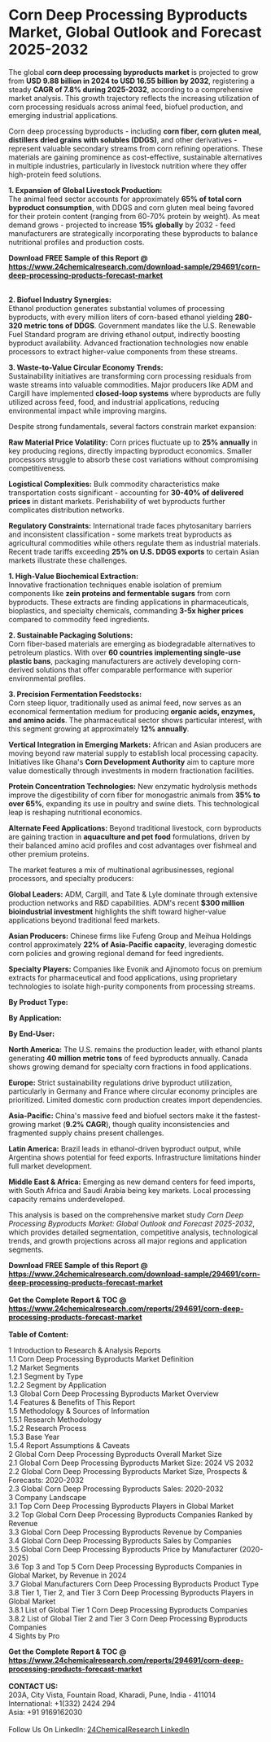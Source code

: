 <h1>Corn Deep Processing Byproducts Market, Global Outlook and Forecast 2025-2032</h1><p>The global <strong>corn deep processing byproducts market</strong> is projected to grow from <strong>USD 9.88 billion in 2024 to USD 16.55 billion by 2032</strong>, registering a steady <strong>CAGR of 7.8% during 2025-2032</strong>, according to a comprehensive market analysis. This growth trajectory reflects the increasing utilization of corn processing residuals across animal feed, biofuel production, and emerging industrial applications.</p><p>Corn deep processing byproducts - including <strong>corn fiber, corn gluten meal, distillers dried grains with solubles (DDGS)</strong>, and other derivatives - represent valuable secondary streams from corn refining operations. These materials are gaining prominence as cost-effective, sustainable alternatives in multiple industries, particularly in livestock nutrition where they offer high-protein feed solutions.</p><p><strong>1. Expansion of Global Livestock Production:</strong><br>
The animal feed sector accounts for approximately <strong>65% of total corn byproduct consumption</strong>, with DDGS and corn gluten meal being favored for their protein content (ranging from 60-70% protein by weight). As meat demand grows - projected to increase <strong>15% globally</strong> by 2032 - feed manufacturers are strategically incorporating these byproducts to balance nutritional profiles and production costs.</p><div><b>Download FREE Sample of this Report @ 
            <a href="https://www.24chemicalresearch.com/download-sample/294691/corn-deep-processing-products-forecast-market">
            https://www.24chemicalresearch.com/download-sample/294691/corn-deep-processing-products-forecast-market</a></b></div><br><p><strong>2. Biofuel Industry Synergies:</strong><br>
Ethanol production generates substantial volumes of processing byproducts, with every million liters of corn-based ethanol yielding <strong>280-320 metric tons of DDGS</strong>. Government mandates like the U.S. Renewable Fuel Standard program are driving ethanol output, indirectly boosting byproduct availability. Advanced fractionation technologies now enable processors to extract higher-value components from these streams.</p><p><strong>3. Waste-to-Value Circular Economy Trends:</strong><br>
Sustainability initiatives are transforming corn processing residuals from waste streams into valuable commodities. Major producers like ADM and Cargill have implemented <strong>closed-loop systems</strong> where byproducts are fully utilized across feed, food, and industrial applications, reducing environmental impact while improving margins.</p><p>Despite strong fundamentals, several factors constrain market expansion:</p><p><strong>Raw Material Price Volatility:</strong> Corn prices fluctuate up to <strong>25% annually</strong> in key producing regions, directly impacting byproduct economics. Smaller processors struggle to absorb these cost variations without compromising competitiveness.</p><p><strong>Logistical Complexities:</strong> Bulk commodity characteristics make transportation costs significant - accounting for <strong>30-40% of delivered prices</strong> in distant markets. Perishability of wet byproducts further complicates distribution networks.</p><p><strong>Regulatory Constraints:</strong> International trade faces phytosanitary barriers and inconsistent classification - some markets treat byproducts as agricultural commodities while others regulate them as industrial materials. Recent trade tariffs exceeding <strong>25% on U.S. DDGS exports</strong> to certain Asian markets illustrate these challenges.</p><p><strong>1. High-Value Biochemical Extraction:</strong><br>
Innovative fractionation techniques enable isolation of premium components like <strong>zein proteins and fermentable sugars</strong> from corn byproducts. These extracts are finding applications in pharmaceuticals, bioplastics, and specialty chemicals, commanding <strong>3-5x higher prices</strong> compared to commodity feed ingredients.</p><p><strong>2. Sustainable Packaging Solutions:</strong><br>
Corn fiber-based materials are emerging as biodegradable alternatives to petroleum plastics. With over <strong>60 countries implementing single-use plastic bans</strong>, packaging manufacturers are actively developing corn-derived solutions that offer comparable performance with superior environmental profiles.</p><p><strong>3. Precision Fermentation Feedstocks:</strong><br>
Corn steep liquor, traditionally used as animal feed, now serves as an economical fermentation medium for producing <strong>organic acids, enzymes, and amino acids</strong>. The pharmaceutical sector shows particular interest, with this segment growing at approximately <strong>12% annually</strong>.</p><p><strong>Vertical Integration in Emerging Markets:</strong> African and Asian producers are moving beyond raw material supply to establish local processing capacity. Initiatives like Ghana's <strong>Corn Development Authority</strong> aim to capture more value domestically through investments in modern fractionation facilities.</p><p><strong>Protein Concentration Technologies:</strong> New enzymatic hydrolysis methods improve the digestibility of corn fiber for monogastric animals from <strong>35% to over 65%</strong>, expanding its use in poultry and swine diets. This technological leap is reshaping nutritional economics.</p><p><strong>Alternate Feed Applications:</strong> Beyond traditional livestock, corn byproducts are gaining traction in <strong>aquaculture and pet food</strong> formulations, driven by their balanced amino acid profiles and cost advantages over fishmeal and other premium proteins.</p><p>The market features a mix of multinational agribusinesses, regional processors, and specialty producers:</p><p><strong>Global Leaders:</strong> ADM, Cargill, and Tate &amp; Lyle dominate through extensive production networks and R&amp;D capabilities. ADM's recent <strong>$300 million bioindustrial investment</strong> highlights the shift toward higher-value applications beyond traditional feed markets.</p><p><strong>Asian Producers:</strong> Chinese firms like Fufeng Group and Meihua Holdings control approximately <strong>22% of Asia-Pacific capacity</strong>, leveraging domestic corn policies and growing regional demand for feed ingredients.</p><p><strong>Specialty Players:</strong> Companies like Evonik and Ajinomoto focus on premium extracts for pharmaceutical and food applications, using proprietary technologies to isolate high-purity components from processing streams.</p><p><strong>By Product Type:</strong></p><p><strong>By Application:</strong></p><p><strong>By End-User:</strong></p><p><strong>North America:</strong> The U.S. remains the production leader, with ethanol plants generating <strong>40 million metric tons</strong> of feed byproducts annually. Canada shows growing demand for specialty corn fractions in food applications.</p><p><strong>Europe:</strong> Strict sustainability regulations drive byproduct utilization, particularly in Germany and France where circular economy principles are prioritized. Limited domestic corn production creates import dependencies.</p><p><strong>Asia-Pacific:</strong> China's massive feed and biofuel sectors make it the fastest-growing market (<strong>9.2% CAGR</strong>), though quality inconsistencies and fragmented supply chains present challenges.</p><p><strong>Latin America:</strong> Brazil leads in ethanol-driven byproduct output, while Argentina shows potential for feed exports. Infrastructure limitations hinder full market development.</p><p><strong>Middle East &amp; Africa:</strong> Emerging as new demand centers for feed imports, with South Africa and Saudi Arabia being key markets. Local processing capacity remains underdeveloped.</p><p>This analysis is based on the comprehensive market study <em>Corn Deep Processing Byproducts Market: Global Outlook and Forecast 2025-2032</em>, which provides detailed segmentation, competitive analysis, technological trends, and growth projections across all major regions and application segments.</p><div><b>Download FREE Sample of this Report @ 
            <a href="https://www.24chemicalresearch.com/download-sample/294691/corn-deep-processing-products-forecast-market">
            https://www.24chemicalresearch.com/download-sample/294691/corn-deep-processing-products-forecast-market</a></b></div><br><div><b>Get the Complete Report & TOC @ 
            <a href="https://www.24chemicalresearch.com/reports/294691/corn-deep-processing-products-forecast-market">
            https://www.24chemicalresearch.com/reports/294691/corn-deep-processing-products-forecast-market</a></b></div><br>
            <b>Table of Content:</b><p>1 Introduction to Research & Analysis Reports<br />
 1.1 Corn Deep Processing Byproducts Market Definition<br />
 1.2 Market Segments<br />
 1.2.1 Segment by Type<br />
 1.2.2 Segment by Application<br />
 1.3 Global Corn Deep Processing Byproducts Market Overview<br />
 1.4 Features & Benefits of This Report<br />
 1.5 Methodology & Sources of Information<br />
 1.5.1 Research Methodology<br />
 1.5.2 Research Process<br />
 1.5.3 Base Year<br />
 1.5.4 Report Assumptions & Caveats<br />
2 Global Corn Deep Processing Byproducts Overall Market Size<br />
 2.1 Global Corn Deep Processing Byproducts Market Size: 2024 VS 2032<br />
 2.2 Global Corn Deep Processing Byproducts Market Size, Prospects & Forecasts: 2020-2032<br />
 2.3 Global Corn Deep Processing Byproducts Sales: 2020-2032<br />
3 Company Landscape<br />
 3.1 Top Corn Deep Processing Byproducts Players in Global Market<br />
 3.2 Top Global Corn Deep Processing Byproducts Companies Ranked by Revenue<br />
 3.3 Global Corn Deep Processing Byproducts Revenue by Companies<br />
 3.4 Global Corn Deep Processing Byproducts Sales by Companies<br />
 3.5 Global Corn Deep Processing Byproducts Price by Manufacturer (2020-2025)<br />
 3.6 Top 3 and Top 5 Corn Deep Processing Byproducts Companies in Global Market, by Revenue in 2024<br />
 3.7 Global Manufacturers Corn Deep Processing Byproducts Product Type<br />
 3.8 Tier 1, Tier 2, and Tier 3 Corn Deep Processing Byproducts Players in Global Market<br />
 3.8.1 List of Global Tier 1 Corn Deep Processing Byproducts Companies<br />
 3.8.2 List of Global Tier 2 and Tier 3 Corn Deep Processing Byproducts Companies<br />
4 Sights by Pro</p><div><b>Get the Complete Report & TOC @ 
            <a href="https://www.24chemicalresearch.com/reports/294691/corn-deep-processing-products-forecast-market">
            https://www.24chemicalresearch.com/reports/294691/corn-deep-processing-products-forecast-market</a></b></div><br><b>CONTACT US:</b><br>
            203A, City Vista, Fountain Road, Kharadi, Pune, India - 411014<br>
            International: +1(332) 2424 294<br>
            Asia: +91 9169162030 <br><br>
            Follow Us On LinkedIn: <a href="https://www.linkedin.com/company/24chemicalresearch/">24ChemicalResearch LinkedIn</a>